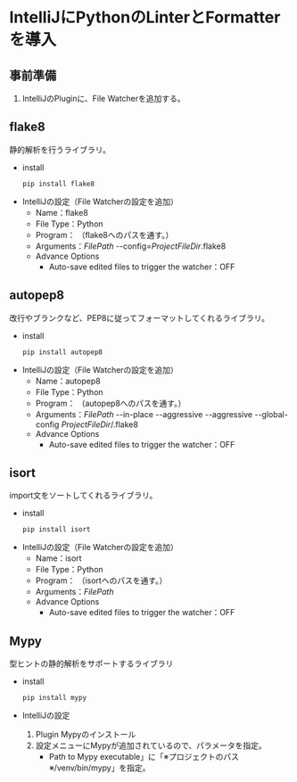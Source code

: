 # IntelliJにPythonのLinterとFormatterを導入
## 事前準備
1. IntelliJのPluginに、File Watcherを追加する。

## flake8
静的解析を行うライブラリ。
* install
    ```
    pip install flake8
    ```
* IntelliJの設定（File Watcherの設定を追加）
    * Name：flake8
    * File Type：Python
    * Program： （flake8へのパスを通す。）
    * Arguments：$FilePath$ --config=$ProjectFileDir$.flake8
    * Advance Options
        * Auto-save edited files to trigger the watcher：OFF

## autopep8
改行やブランクなど、PEP8に従ってフォーマットしてくれるライブラリ。
* install
    ```
    pip install autopep8
    ```
* IntelliJの設定（File Watcherの設定を追加）
    * Name：autopep8
    * File Type：Python
    * Program： （autopep8へのパスを通す。）
    * Arguments：$FilePath$ --in-place --aggressive --aggressive --global-config $ProjectFileDir$/.flake8
    * Advance Options
        * Auto-save edited files to trigger the watcher：OFF

## isort
import文をソートしてくれるライブラリ。
* install
    ```
    pip install isort
    ```
* IntelliJの設定（File Watcherの設定を追加）
    * Name：isort
    * File Type：Python
    * Program： （isortへのパスを通す。）
    * Arguments：$FilePath$
    * Advance Options
        * Auto-save edited files to trigger the watcher：OFF

## Mypy
型ヒントの静的解析をサポートするライブラリ
* install
    ```
    pip install mypy
    ```

* IntelliJの設定
    1. Plugin Mypyのインストール
    2. 設定メニューにMypyが追加されているので、パラメータを指定。
        * Path to Mypy executable」に「※プロジェクトのパス※/venv/bin/mypy」を指定。